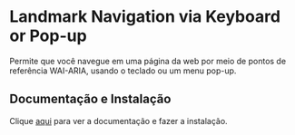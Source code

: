 # Landmark Navigation via Keyboard or Pop-up

Permite que você navegue em uma página da web por meio de pontos de referência WAI-ARIA, usando o teclado ou um menu pop-up.

## Documentação e Instalação

Clique [aqui](https://chromewebstore.google.com/detail/landmark-navigation-via-k/ddpokpbjopmeeiiolheejjpkonlkklgp) para ver a documentação e fazer a instalação.